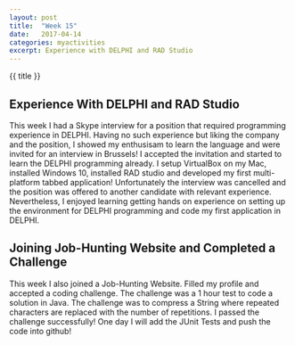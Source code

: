 ```yaml
---
layout: post
title:  "Week 15"
date:   2017-04-14
categories: myactivities 
excerpt: Experience with DELPHI and RAD Studio
---
```

{{ title }}


## Experience With DELPHI and RAD Studio
This week I had a Skype interview for a position that required programming experience in DELPHI.
Having no such experience but liking the company and the position, I showed my enthusisam to learn the language and were invited for an interview in Brussels! I accepted the invitation and started to learn the DELPHI programming already.
I setup VirtualBox on my Mac, installed Windows 10, installed RAD studio and developed my first multi-platform tabbed application!
Unfortunately the interview was cancelled and the position was offered to another candidate with relevant experience. 
Nevertheless, I enjoyed learning getting hands on experience on setting up the environment for DELPHI programming and code my first application in DELPHI.

## Joining Job-Hunting Website and Completed a Challenge 
This week I also joined a Job-Hunting Website.
Filled my profile and accepted a coding challenge.
The challenge was a 1 hour test to code a solution in Java.
The challenge was to compress a String where repeated characters are replaced with the number of repetitions.
I passed the challenge successfully!
One day I will add the JUnit Tests and push the code into github!

